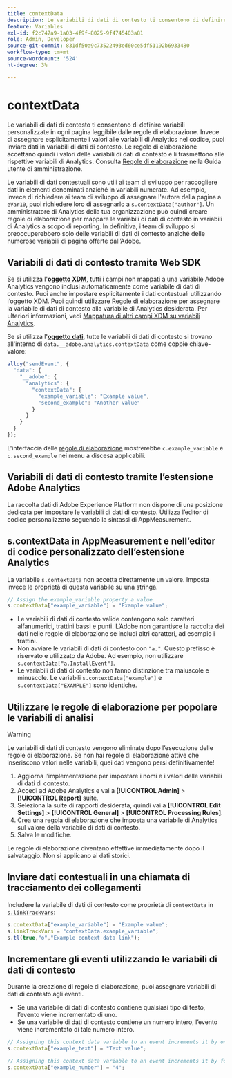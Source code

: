 ```yaml
---
title: contextData
description: Le variabili di dati di contesto ti consentono di definire variabili personalizzate in ogni pagina leggibile dalle regole di elaborazione.
feature: Variables
exl-id: f2c747a9-1a03-4f9f-8025-9f4745403a81
role: Admin, Developer
source-git-commit: 831df50a9c73522493ed60ce5df51192b6933480
workflow-type: tm+mt
source-wordcount: '524'
ht-degree: 3%

---
```


# contextData

Le variabili di dati di contesto ti consentono di definire variabili personalizzate in ogni pagina leggibile dalle regole di elaborazione. Invece di assegnare esplicitamente i valori alle variabili di Analytics nel codice, puoi inviare dati in variabili di dati di contesto. Le regole di elaborazione accettano quindi i valori delle variabili di dati di contesto e li trasmettono alle rispettive variabili di Analytics. Consulta [Regole di elaborazione](/help/admin/admin/c-manage-report-suites/c-edit-report-suites/general/c-processing-rules/c-processing-rules-configuration/t-processing-rules.md) nella Guida utente di amministrazione.

Le variabili di dati contestuali sono utili ai team di sviluppo per raccogliere dati in elementi denominati anziché in variabili numerate. Ad esempio, invece di richiedere ai team di sviluppo di assegnare l&#39;autore della pagina a `eVar10`, puoi richiedere loro di assegnarlo a `s.contextData["author"]`. Un amministratore di Analytics della tua organizzazione può quindi creare regole di elaborazione per mappare le variabili di dati di contesto in variabili di Analytics a scopo di reporting. In definitiva, i team di sviluppo si preoccuperebbero solo delle variabili di dati di contesto anziché delle numerose variabili di pagina offerte dall’Adobe.

## Variabili di dati di contesto tramite Web SDK

Se si utilizza l&#39;[**oggetto XDM**](/help/implement/aep-edge/xdm-var-mapping.md), tutti i campi non mappati a una variabile Adobe Analytics vengono inclusi automaticamente come variabile di dati di contesto. Puoi anche impostare esplicitamente i dati contestuali utilizzando l’oggetto XDM. Puoi quindi utilizzare [Regole di elaborazione](/help/admin/admin/c-manage-report-suites/c-edit-report-suites/general/c-processing-rules/processing-rules.md) per assegnare la variabile di dati di contesto alla variabile di Analytics desiderata.  Per ulteriori informazioni, vedi [Mappatura di altri campi XDM su variabili Analytics](../../aep-edge/xdm-var-mapping.md#mapping-other-xdm-fields-to-analytics-variables).

Se si utilizza l&#39;[**oggetto dati**](/help/implement/aep-edge/data-var-mapping.md), tutte le variabili di dati di contesto si trovano all&#39;interno di `data.__adobe.analytics.contextData` come coppie chiave-valore:

```js
alloy("sendEvent", {
  "data": {
    "__adobe": {
      "analytics": {
        "contextData": {
          "example_variable": "Example value",
          "second_example": "Another value"
        }
      }
    }
  }
});
```

L&#39;interfaccia delle [regole di elaborazione](/help/admin/admin/c-manage-report-suites/c-edit-report-suites/general/c-processing-rules/processing-rules.md) mostrerebbe `c.example_variable` e `c.second_example` nei menu a discesa applicabili.

## Variabili di dati di contesto tramite l’estensione Adobe Analytics

La raccolta dati di Adobe Experience Platform non dispone di una posizione dedicata per impostare le variabili di dati di contesto. Utilizza l’editor di codice personalizzato seguendo la sintassi di AppMeasurement.

## s.contextData in AppMeasurement e nell’editor di codice personalizzato dell’estensione Analytics

La variabile `s.contextData` non accetta direttamente un valore. Imposta invece le proprietà di questa variabile su una stringa.

```js
// Assign the example_variable property a value
s.contextData["example_variable"] = "Example value";
```

* Le variabili di dati di contesto valide contengono solo caratteri alfanumerici, trattini bassi e punti. L’Adobe non garantisce la raccolta dei dati nelle regole di elaborazione se includi altri caratteri, ad esempio i trattini.
* Non avviare le variabili di dati di contesto con `"a."`. Questo prefisso è riservato e utilizzato da Adobe. Ad esempio, non utilizzare `s.contextData["a.InstallEvent"]`.
* Le variabili di dati di contesto non fanno distinzione tra maiuscole e minuscole. Le variabili `s.contextData["example"]` e `s.contextData["EXAMPLE"]` sono identiche.

## Utilizzare le regole di elaborazione per popolare le variabili di analisi

>[!WARNING]
>
>Le variabili di dati di contesto vengono eliminate dopo l’esecuzione delle regole di elaborazione. Se non hai regole di elaborazione attive che inseriscono valori nelle variabili, quei dati vengono persi definitivamente!

1. Aggiorna l’implementazione per impostare i nomi e i valori delle variabili di dati di contesto.
2. Accedi ad Adobe Analytics e vai a **[!UICONTROL Admin]** > **[!UICONTROL Report]** suite.
3. Seleziona la suite di rapporti desiderata, quindi vai a **[!UICONTROL Edit Settings]** > **[!UICONTROL General]** > **[!UICONTROL Processing Rules]**.
4. Crea una regola di elaborazione che imposta una variabile di Analytics sul valore della variabile di dati di contesto.
5. Salva le modifiche.

Le regole di elaborazione diventano effettive immediatamente dopo il salvataggio. Non si applicano ai dati storici.

## Inviare dati contestuali in una chiamata di tracciamento dei collegamenti

Includere la variabile di dati di contesto come proprietà di `contextData` in [`s.linkTrackVars`](../config-vars/linktrackvars.md):

```js
s.contextData["example_variable"] = "Example value";
s.linkTrackVars = "contextData.example_variable";
s.tl(true,"o","Example context data link");
```

## Incrementare gli eventi utilizzando le variabili di dati di contesto

Durante la creazione di regole di elaborazione, puoi assegnare variabili di dati di contesto agli eventi.

* Se una variabile di dati di contesto contiene qualsiasi tipo di testo, l’evento viene incrementato di uno.
* Se una variabile di dati di contesto contiene un numero intero, l’evento viene incrementato di tale numero intero.

```js
// Assigning this context data variable to an event increments it by one
s.contextData["example_text"] = "Text value";

// Assigning this context data variable to an event increments it by four
s.contextData["example_number"] = "4";
```
